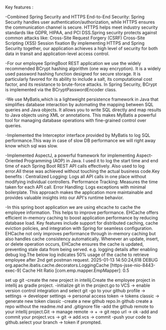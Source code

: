 Key features :

-Combined Spring Security and HTTPS
End-to-End Security: Spring Security handles user authentication/authorization, while HTTPS ensures the communication
channel is secure.
HTTPS helps meet industry security standards like GDPR, HIPAA, and PCI DSS.Spring security protects against common
attacks like:
Cross-Site Request Forgery (CSRF)
Cross-Site Scripting (XSS)
Session fixation
By implementing HTTPS and Spring Security together, our application achieves a high level of security for both data in
transit and
application-level access control.

-For our employee SpringBoot REST application we use the widely recommended BCrypt hashing algorithm (one way
encryption).
It is a widely used password hashing function designed for secure storage.
It is particularly favored for its ability to include a salt, its computational cost factor, and its resistance to
brute-force attacks. In Spring Security, BCrypt is implemented via the BCryptPasswordEncoder class.

-We use MyBatis,which is a lightweight persistence framework in Java that simplifies database interaction by automating
the mapping
between SQL queries and Java objects. It allows you to write SQL directly and map results to Java objects using XML or
annotations. This makes MyBatis a powerful tool for managing database operations with fine-grained control over queries.

-Implemented the Interceptor interface provided by MyBatis to log SQL performance.This way in case of slow DB
performance we will right away know
which sql was slow.

-Implemented AspectJ, a powerful framework for implementing Aspect-Oriented Programming (AOP) in Java.
I used it to log the start time and end time of each Spring Boot REST API calls effectively. Also used to log error.All
these was achieved without
touching the actual business code.Key benefits :
Centralized Logging: Logs all API calls in one place without modifying individual controllers.
Performance Tracking: Measures the time taken for each API call.
Error Handling: Logs exceptions with minimal boilerplate.
This approach makes the application more maintainable and provides valuable insights into our API's runtime behavior.

-In this spring boot application we are using ehcache to cache the employee information.
This helps to improve performance.
EHCache offers efficient in-memory caching to boost application performance by reducing database load. Key features
include support for distributed caching, cache eviction policies, and integration with Spring for seamless
configuration.
EHCache not only improves performance through in-memory caching but also handles cache consistency automatically.
Whenever an update, insert, or delete operation occurs, EHCache ensures the cache is updated, preventing stale data from
being served.
e.g. logging details after enabling debug log.The below log indicates 50% usage of the cache to retrieve employee after
2nd get postman request.
2025-01-13 14:50:24,618 DEBUG org.apache.ibatis.cache.decorators.LoggingCache [https-jsse-nio-8443-exec-9] Cache Hit
Ratio [com.emp.mapper.EmpMapper]: 0.5

set up git
-create the new project in intellij.Create the employee project in intellij as gradle project.
-initialize git in the project.go to VCS -> enable version control integration and select git
-go to your github profile -> settings -> developer settings -> personal access token -> tokens classic -> generate new
token classic
-create a new github repo.In github create a repo without the readme.md and .gitignore file
-add the github remote to your intellij project.Git -> manage remote -> + -> git repo url -> ok
-add and commit your project.vcs -> git -> add.vcs -> commit
-push your code to github.select your branch -> token if prompted.
